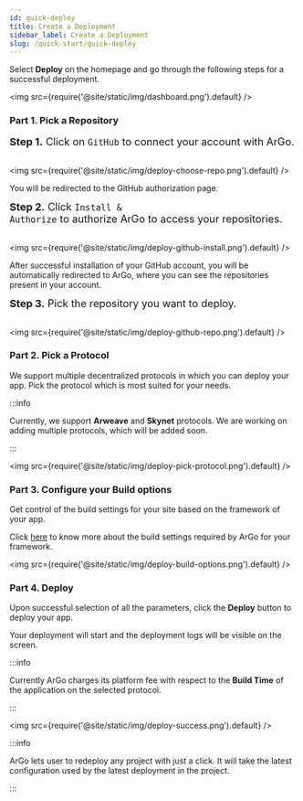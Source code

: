 ```yaml
---
id: quick-deploy
title: Create a Deployment
sidebar_label: Create a Deployment
slug: /quick-start/quick-deploy
---
```


Select **Deploy** on the homepage and go through the following steps for a successful deployment.

<img src={require('@site/static/img/dashboard.png').default} />

### Part 1. Pick a Repository

<font size="4"> <b>Step 1.</b> Click on <code>GitHub</code> to connect your account with ArGo. </font> <br/><br/>

<img src={require('@site/static/img/deploy-choose-repo.png').default} />

You will be redirected to the GitHub authorization page.

<font size="4"> <b>Step 2.</b> Click <code>Install & Authorize</code> to authorize ArGo to access your repositories. </font> <br/><br/>

<img src={require('@site/static/img/deploy-github-install.png').default} />

After successful installation of your GitHub account, you will be automatically redirected to ArGo, where you can see the repositories present in your account.

<font size="4"> <b>Step 3.</b> Pick the repository you want to deploy. </font> <br/><br/>

<img src={require('@site/static/img/deploy-github-repo.png').default} />

### Part 2. Pick a Protocol

We support multiple decentralized protocols in which you can deploy your app. Pick the protocol which is most suited for your needs.

:::info

Currently, we support **Arweave** and **Skynet** protocols. We are working on adding multiple protocols, which will be added soon.

:::

<img src={require('@site/static/img/deploy-pick-protocol.png').default} />

### Part 3. Configure your Build options

Get control of the build settings for your site based on the framework of your app.

Click [here](../configure-build/deploy-get-started.md/#configuring-the-deployment) to know more about the build settings required by ArGo for your framework.

<img src={require('@site/static/img/deploy-build-options.png').default} />

<!-- #### Continuous Deployment

Simply set the public directory of your project to your GitHub repository and define the build command. ArGo will run the build command and deploy the result whenever you push to your Git repo. The benefits of using continuous deployment include:

- No deploying without committing and pushing first
- Easy collaboration through pull requests
- Fix a typo through your Git provider's web UI from your mobile -->

### Part 4. Deploy

Upon successful selection of all the parameters, click the **Deploy** button to deploy your app.

Your deployment will start and the deployment logs will be visible on the screen.

:::info

Currently ArGo charges its platform fee with respect to the **Build Time** of the application on the selected protocol.

:::

<img src={require('@site/static/img/deploy-success.png').default} />

:::info

ArGo lets user to redeploy any project with just a click. It will take the latest configuration used by the latest deployment in the project.

:::

